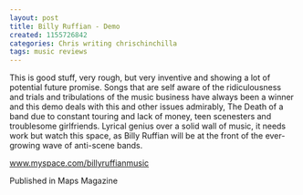 ```yaml
---
layout: post
title: Billy Ruffian - Demo
created: 1155726842
categories: Chris writing chrischinchilla
tags: music reviews
---
```


This is good stuff, very rough, but very inventive and showing a lot of potential future promise. Songs that are self aware of the ridiculousness and trials and tribulations of the music business have always been a winner and this demo deals with this and other issues admirably, The Death of a band due to constant touring and lack of money, teen scenesters and troublesome girlfriends. Lyrical genius over a solid wall of music, it needs work but watch this space, as Billy Ruffian will be at the front of the ever-growing wave of anti-scene bands.

<a href='https://www.myspace.com/billyruffianmusic' target='_blank'>www.myspace.com/billyruffianmusic</a>

Published in Maps Magazine
